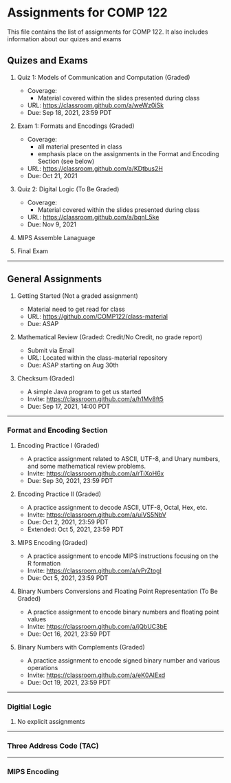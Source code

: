 # Assignments for COMP 122

This file contains the list of assignments for COMP 122.  It also includes information about our quizes and exams

## Quizes and Exams
1. Quiz 1: Models of Communication and Computation (Graded)
   - Coverage:
     - Material covered within the slides presented during class
   - URL: https://classroom.github.com/a/weWz0iSk
   - Due: Sep 18, 2021, 23:59 PDT

1. Exam 1: Formats and Encodings (Graded)
   - Coverage:
     - all material presented in class
     - emphasis place on the assignments in the Format and Encoding Section (see below)
   - URL: https://classroom.github.com/a/KDtbus2H
   - Due: Oct 21, 2021 

1. Quiz 2: Digital Logic (To Be Graded)
   - Coverage:
     - Material covered within the slides presented during class
   - URL: https://classroom.github.com/a/bqnl_5ke
   - Due: Nov 9, 2021 

1. MIPS Assemble Lanaguage
1. Final Exam

---

## General Assignments
1. Getting Started (Not a graded assignment)
   - Material need to get read for class
   - URL: https://github.com/COMP122/class-material
   - Due: ASAP

1. Mathematical Review (Graded: Credit/No Credit, no grade report)
   - Submit via Email
   - URL: Located within the class-material repository
   - Due: ASAP starting on Aug 30th 

1. Checksum (Graded)
   - A simple Java program to get us started
   - Invite: https://classroom.github.com/a/h1Mv8ft5
   - Due: Sep 17, 2021, 14:00 PDT

---

### Format and Encoding Section
1. Encoding Practice I  (Graded)
   - A practice assignment related to ASCII, UTF-8, and Unary numbers, and some mathematical review problems. 
   - Invite: https://classroom.github.com/a/rTiXoH6x
   - Due: Sep 30, 2021, 23:59 PDT

1. Encoding Practice II (Graded)
   - A practice assignment to decode ASCII, UTF-8, Octal, Hex, etc.
   - Invite: https://classroom.github.com/a/uiVS5NbV
   - Due: Oct 2, 2021, 23:59 PDT
   - Extended: Oct 5, 2021, 23:59 PDT

1. MIPS Encoding (Graded)
   - A practice assignment to encode MIPS instructions focusing on the R formation
   - Invite: https://classroom.github.com/a/vPrZtogl
   - Due: Oct 5, 2021, 23:59 PDT

1. Binary Numbers Conversions and Floating Point Representation (To Be Graded)
   - A practice assignment to encode binary numbers and floating point values
   - Invite: https://classroom.github.com/a/jQbUC3bE
   - Due: Oct 16, 2021, 23:59 PDT

1. Binary Numbers with Complements (Graded)
   - A practice assignment to encode signed binary number and various operations
   - Invite: https://classroom.github.com/a/eK0AIExd
   - Due: Oct 19, 2021, 23:59 PDT

---
### Digitial Logic
1. No explicit assignments

---
### Three Address Code (TAC)

---
### MIPS Encoding






